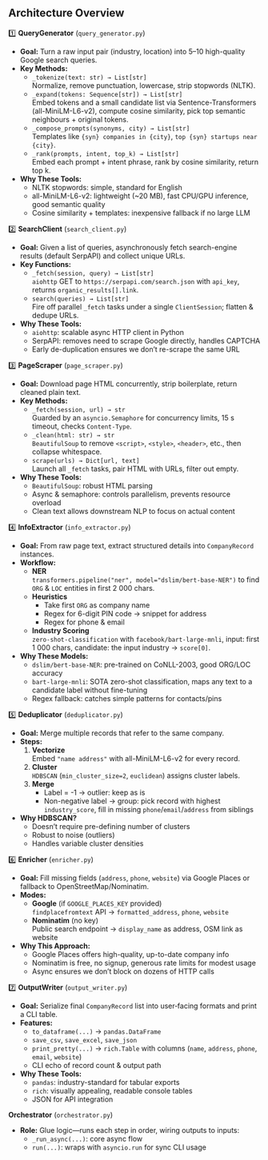 
## Architecture Overview

1️⃣ **QueryGenerator** (`query_generator.py`)  
- **Goal:** Turn a raw input pair (industry, location) into 5–10 high-quality Google search queries.  
- **Key Methods:**  
  - `_tokenize(text: str) → List[str]`  
    Normalize, remove punctuation, lowercase, strip stopwords (NLTK).  
  - `_expand(tokens: Sequence[str]) → List[str]`  
    Embed tokens and a small candidate list via Sentence-Transformers (all-MiniLM-L6-v2), compute cosine similarity, pick top semantic neighbours + original tokens.  
  - `_compose_prompts(synonyms, city) → List[str]`  
    Templates like `{syn} companies in {city}`, `top {syn} startups near {city}`.  
  - `_rank(prompts, intent, top_k) → List[str]`  
    Embed each prompt + intent phrase, rank by cosine similarity, return top k.  
- **Why These Tools:**  
  - NLTK stopwords: simple, standard for English  
  - all-MiniLM-L6-v2: lightweight (~20 MB), fast CPU/GPU inference, good semantic quality  
  - Cosine similarity + templates: inexpensive fallback if no large LLM  

2️⃣ **SearchClient** (`search_client.py`)  
- **Goal:** Given a list of queries, asynchronously fetch search-engine results (default SerpAPI) and collect unique URLs.  
- **Key Functions:**  
  - `_fetch(session, query) → List[str]`  
    `aiohttp` GET to `https://serpapi.com/search.json` with `api_key`, returns `organic_results[].link`.  
  - `search(queries) → List[str]`  
    Fire off parallel `_fetch` tasks under a single `ClientSession`; flatten & dedupe URLs.  
- **Why These Tools:**  
  - `aiohttp`: scalable async HTTP client in Python  
  - SerpAPI: removes need to scrape Google directly, handles CAPTCHA  
  - Early de-duplication ensures we don’t re-scrape the same URL  

3️⃣ **PageScraper** (`page_scraper.py`)  
- **Goal:** Download page HTML concurrently, strip boilerplate, return cleaned plain text.  
- **Key Methods:**  
  - `_fetch(session, url) → str`  
    Guarded by an `asyncio.Semaphore` for concurrency limits, 15 s timeout, checks `Content-Type`.  
  - `_clean(html: str) → str`  
    `BeautifulSoup` to remove `<script>`, `<style>`, `<header>`, etc., then collapse whitespace.  
  - `scrape(urls) → Dict[url, text]`  
    Launch all `_fetch` tasks, pair HTML with URLs, filter out empty.  
- **Why These Tools:**  
  - `BeautifulSoup`: robust HTML parsing  
  - Async & semaphore: controls parallelism, prevents resource overload  
  - Clean text allows downstream NLP to focus on actual content  

4️⃣ **InfoExtractor** (`info_extractor.py`)  
- **Goal:** From raw page text, extract structured details into `CompanyRecord` instances.  
- **Workflow:**  
  - **NER**  
    `transformers.pipeline("ner", model="dslim/bert-base-NER")` to find `ORG` & `LOC` entities in first 2 000 chars.  
  - **Heuristics**  
    - Take first `ORG` as company name  
    - Regex for 6-digit PIN code → snippet for address  
    - Regex for phone & email  
  - **Industry Scoring**  
    `zero-shot-classification` with `facebook/bart-large-mnli`, input: first 1 000 chars, candidate: the input industry → `score[0]`.  
- **Why These Models:**  
  - `dslim/bert-base-NER`: pre-trained on CoNLL-2003, good ORG/LOC accuracy  
  - `bart-large-mnli`: SOTA zero-shot classification, maps any text to a candidate label without fine-tuning  
  - Regex fallback: catches simple patterns for contacts/pins  

5️⃣ **Deduplicator** (`deduplicator.py`)  
- **Goal:** Merge multiple records that refer to the same company.  
- **Steps:**  
  1. **Vectorize**  
     Embed `"name address"` with all-MiniLM-L6-v2 for every record.  
  2. **Cluster**  
     `HDBSCAN` (`min_cluster_size=2`, `euclidean`) assigns cluster labels.  
  3. **Merge**  
     - Label = -1 → outlier: keep as is  
     - Non-negative label → group: pick record with highest `industry_score`, fill in missing `phone`/`email`/`address` from siblings  
- **Why HDBSCAN?**  
  - Doesn’t require pre-defining number of clusters  
  - Robust to noise (outliers)  
  - Handles variable cluster densities  

6️⃣ **Enricher** (`enricher.py`)  
- **Goal:** Fill missing fields (`address`, `phone`, `website`) via Google Places or fallback to OpenStreetMap/Nominatim.  
- **Modes:**  
  - **Google** (if `GOOGLE_PLACES_KEY` provided)  
    `findplacefromtext` API → `formatted_address`, `phone`, `website`  
  - **Nominatim** (no key)  
    Public search endpoint → `display_name` as address, OSM link as website  
- **Why This Approach:**  
  - Google Places offers high-quality, up-to-date company info  
  - Nominatim is free, no signup, generous rate limits for modest usage  
  - Async ensures we don’t block on dozens of HTTP calls  

7️⃣ **OutputWriter** (`output_writer.py`)  
- **Goal:** Serialize final `CompanyRecord` list into user‐facing formats and print a CLI table.  
- **Features:**  
  - `to_dataframe(...)` → `pandas.DataFrame`  
  - `save_csv`, `save_excel`, `save_json`  
  - `print_pretty(...)` → `rich.Table` with columns (`name`, `address`, `phone`, `email`, `website`)  
  - CLI echo of record count & output path  
- **Why These Tools:**  
  - `pandas`: industry-standard for tabular exports  
  - `rich`: visually appealing, readable console tables  
  - JSON for API integration  

**Orchestrator** (`orchestrator.py`)  
- **Role:** Glue logic—runs each step in order, wiring outputs to inputs:  
  - `_run_async(...)`: core async flow  
  - `run(...)`: wraps with `asyncio.run` for sync CLI usage  
